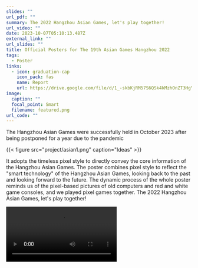 ```yaml
---
slides: ""
url_pdf: ""
summary: The 2022 Hangzhou Asian Games, let's play together!
url_video: ""
date: 2023-10-07T05:10:13.487Z
external_link: ""
url_slides: ""
title: Official Posters for The 19th Asian Games Hangzhou 2022
tags:
  - Poster
links:
  - icon: graduation-cap
    icon_pack: fas
    name: Report
    url: https://drive.google.com/file/d/1_-skbKjRM57S6QSk4kMzhOnZT3HgY0ij/view?usp=sharing
image:
  caption: ""
  focal_point: Smart
  filename: featured.png
url_code: ""
---
```

The Hangzhou Asian Games were successfully held in October 2023 after being postponed for a year due to the pandemic

{{< figure src="project/asian1.png" caption="Ideas" >}}

It adopts the timeless pixel style to directly convey the core information of the Hangzhou Asian Games. The poster combines pixel style to reflect the "smart technology" of the Hangzhou Asian Games, looking back to the past and looking forward to the future. The dynamic process of the whole poster reminds us of the pixel-based pictures of old computers and red and white game consoles, and we played pixel games together. The 2022 Hangzhou Asian Games, let's play together!

<video controls>
  <source src="https://github.com/chuckchang6/starter-hugo-portfolio-theme/blob/87508d797b7f13f44c620c6169a4a662c7569e07/assets/media/project/play.mp4">
  Your browser does not support the video tag.
</video>